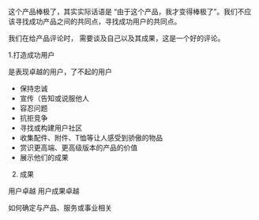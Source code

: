 这个产品棒极了，其实实际话语是 “由于这个产品，我才变得棒极了”。我们不应该寻找成功产品之间的共同点，寻找成功用户的共同点。

我们在给产品评论时，  需要谈及自己以及其成果，这是一个好的评论。

1.打造成功用户

是表现卓越的用户，了不起的用户

-  保持忠诚
- 宣传（告知或说服他人
- 容忍问题
- 抗拒竞争
- 寻找或构建用户社区
- 收集配件、附件、T恤等让人感受到骄傲的物品
- 赏识更高端、更高级版本的产品的价值
- 展示他们的成果

2. 成果

用户卓越 用户成果卓越 

如何确定与产品、服务或事业相关    
